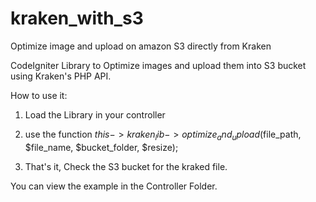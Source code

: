 # kraken_with_s3
Optimize image and upload on amazon S3 directly from Kraken

CodeIgniter Library to Optimize images and upload them into S3 bucket using Kraken's PHP API.

How to use it:

1. Load the Library in your controller

2. use the function $this->kraken_lib->optimize_and_upload($file_path, $file_name, $bucket_folder, $resize);

3. That's it, Check the S3 bucket for the kraked file.

You can view the example in the Controller Folder.

